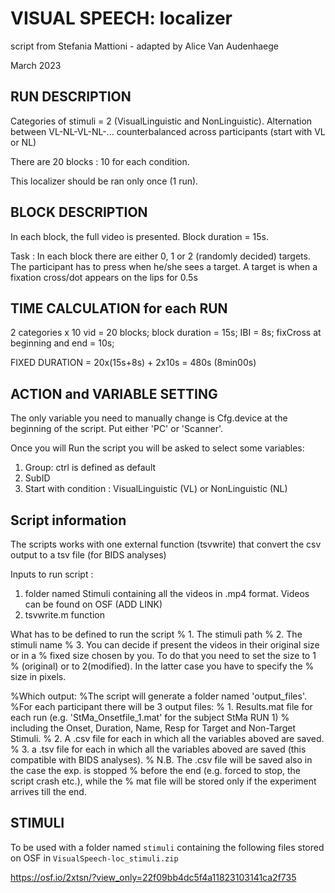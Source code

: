 # VISUAL SPEECH: localizer

script from Stefania Mattioni - adapted by Alice Van Audenhaege

March 2023

## RUN DESCRIPTION

Categories of stimuli = 2 (VisualLinguistic and NonLinguistic).
Alternation between VL-NL-VL-NL-... counterbalanced across participants (start with VL or NL)

There are 20 blocks : 10 for each condition.

This localizer should be ran only once (1 run).

## BLOCK DESCRIPTION

In each block, the full video is presented. Block duration = 15s. 

Task : 
In each block there are either 0, 1 or 2 (randomly decided) targets.
The participant has to press when he/she sees a target.
A target is when a fixation cross/dot appears on the lips for 0.5s 

## TIME CALCULATION for each RUN

2 categories x 10 vid = 20 blocks;
block duration = 15s;
IBI = 8s;
fixCross at beginning and end = 10s;

FIXED DURATION = 20x(15s+8s) + 2x10s = 480s (8min00s) 

## ACTION and VARIABLE SETTING

The only variable you need to manually change is Cfg.device at the beginning of
the script. Put either 'PC' or 'Scanner'.

Once you will Run the script you will be asked to select some variables:

1. Group: ctrl is defined as default
2. SubID
3. Start with condition : VisualLinguistic (VL) or NonLinguistic (NL)

## Script information 

The scripts works with one external function (tsvwrite) that convert the csv output to a tsv file (for BIDS analyses)

Inputs to run script : 
1. folder named Stimuli containing all the videos in .mp4 format. Videos can be found on OSF (ADD LINK)
2. tsvwrite.m function 

What has to be defined to run the script
% 1. The stimuli path
% 2. The stimuli name
% 3. You can decide if present the videos in their original size or in a
% fixed size chosen by you. To do that you need to set the size to 1
% (original) or to 2(modified). In the latter case you have to specify the
% size in pixels.

%Which output:
%The script will generate a folder named 'output_files'.
%For each participant there will be 3 output files:
% 1. Results.mat file for each run (e.g. 'StMa_Onsetfile_1.mat' for the subject StMa RUN 1)
% including the Onset, Duration, Name, Resp for Target and Non-Target Stimuli.
% 2. A .csv file for  each in which all the variables aboved are saved.
% 3. a .tsv file for  each in which all the variables aboved are saved (this compatible with BIDS analyses).
% N.B. The .csv  file will be saved also in the case the exp. is stopped
% before the end (e.g. forced to stop, the script crash etc.), while the
% mat file will be stored only if the experiment arrives till the end.

## STIMULI

To be used with a folder named `stimuli` containing the following files stored
on OSF in `VisualSpeech-loc_stimuli.zip`

https://osf.io/2xtsn/?view_only=22f09bb4dc5f4a11823103141ca2f735

